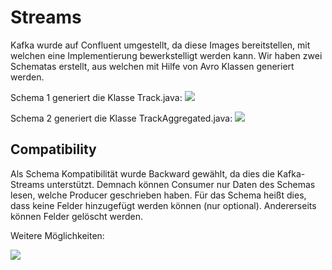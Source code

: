 # Streams
Kafka wurde auf Confluent umgestellt, da diese Images bereitstellen, mit welchen eine Implementierung bewerkstelligt werden kann. 
Wir haben zwei Schematas erstellt, aus welchen mit Hilfe von Avro Klassen generiert werden.

Schema 1 generiert die Klasse Track.java:
![](/Users/aidaomic/Downloads/schema1.png)

Schema 2 generiert die Klasse TrackAggregated.java:
![](/Users/aidaomic/Downloads/schema2.png)

## Compatibility
Als Schema Kompatibilität wurde Backward gewählt, da dies die Kafka-Streams unterstützt. Demnach können Consumer nur Daten
des Schemas lesen, welche Producer geschrieben haben. Für das Schema heißt dies, dass keine Felder hinzugefügt werden können 
(nur optional). Andererseits können Felder gelöscht werden.

Weitere Möglichkeiten:

![](/Users/aidaomic/Downloads/schema3.png)
